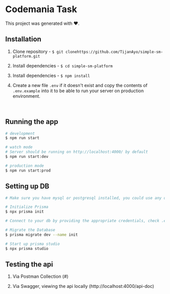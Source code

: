 # Codemania Task

This project was generated with ❤.

## Installation


1. Clone repository - `$ git clonehttps://github.com/TijanAyo/simple-sm-platform.git`

2. Install dependencies - `$ cd simple-sm-platform`

3. Install dependencies - `$ npm install`

4. Create a new file `.env` if it doesn't exist and copy the contents of `.env.example` into it to be able to run your server on production environment.

<br>

## Running the app

```bash
# development
$ npm run start

# watch mode
# Server should be running on http://localhost:4000/ by default
$ npm run start:dev

# production mode
$ npm run start:prod
```

## Setting up DB
```bash
# Make sure you have mysql or postgresql installed, you could use any database of your choice

# Initialize Prisma 
$ npx prisma init

# Connect to your db by providing the appropriate credentials, check .env.example for a similar example

# Migrate the Database 
$ prisma migrate dev --name init

# Start up prisma studio
$ npx prisma studio
```


## Testing the api

1. Via Postman Collection (#)

2. Via Swagger, viewing the api locally (http://localhost:4000/api-doc)

